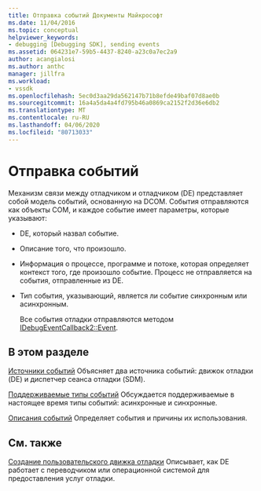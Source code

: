 ```yaml
---
title: Отправка событий Документы Майкрософт
ms.date: 11/04/2016
ms.topic: conceptual
helpviewer_keywords:
- debugging [Debugging SDK], sending events
ms.assetid: 064231e7-59b5-4437-8240-a23c0a7ec2a9
author: acangialosi
ms.author: anthc
manager: jillfra
ms.workload:
- vssdk
ms.openlocfilehash: 5ec0d3aa29da562147b71b8efde49baf07d8ae0b
ms.sourcegitcommit: 16a4a5da4a4fd795b46a0869ca2152f2d36e6db2
ms.translationtype: MT
ms.contentlocale: ru-RU
ms.lasthandoff: 04/06/2020
ms.locfileid: "80713033"
---
```

# <a name="send-events"></a>Отправка событий
Механизм связи между отладчиком и отладчиком (DE) представляет собой модель событий, основанную на DCOM. События отправляются как объекты COM, и каждое событие имеет параметры, которые указывают:

- DE, который назвал событие.

- Описание того, что произошло.

- Информация о процессе, программе и потоке, которая определяет контекст того, где произошло событие. Процесс не отправляется на события, отправленные из DE.

- Тип события, указывающий, является ли событие синхронным или асинхронным.

  Все события отладки отправляются методом [IDebugEventCallback2::Event](../../extensibility/debugger/reference/idebugeventcallback2-event.md).

## <a name="in-this-section"></a>В этом разделе
 [Источники событий](../../extensibility/debugger/event-sources-visual-studio-sdk.md) Объясняет два источника событий: движок отладки (DE) и диспетчер сеанса отладки (SDM).

 [Поддерживаемые типы событий](../../extensibility/debugger/supported-event-types.md) Обсуждается поддерживаемые в настоящее время типы событий: асинхронные и синхронные.

 [Описания событий](../../extensibility/debugger/event-descriptions.md) Определяет события и причины их использования.

## <a name="related-sections"></a>См. также
 [Создание пользовательского движка отладки](../../extensibility/debugger/creating-a-custom-debug-engine.md) Описывает, как DE работает с переводчиком или операционной системой для предоставления услуг отладки.
